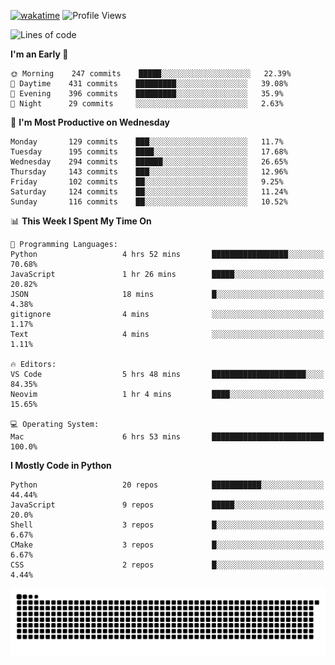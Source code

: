 [![wakatime](https://wakatime.com/badge/user/b920b284-3cde-4cd4-b72e-f7f22d050b16.svg)](https://wakatime.com/@b920b284-3cde-4cd4-b72e-f7f22d050b16)
![Profile Views](http://img.shields.io/badge/Profile%20Views-4586-blue)
<!--START_SECTION:waka-->
![Lines of code](https://img.shields.io/badge/From%20Hello%20World%20I%27ve%20Written--774%20Thousand%20lines%20of%20code-blue)

**I'm an Early 🐤** 

```text
🌞 Morning    247 commits    █████░░░░░░░░░░░░░░░░░░░░   22.39% 
🌆 Daytime    431 commits    █████████░░░░░░░░░░░░░░░░   39.08% 
🌃 Evening    396 commits    █████████░░░░░░░░░░░░░░░░   35.9% 
🌙 Night      29 commits     ░░░░░░░░░░░░░░░░░░░░░░░░░   2.63%

```
📅 **I'm Most Productive on Wednesday** 

```text
Monday       129 commits    ███░░░░░░░░░░░░░░░░░░░░░░   11.7% 
Tuesday      195 commits    ████░░░░░░░░░░░░░░░░░░░░░   17.68% 
Wednesday    294 commits    ██████░░░░░░░░░░░░░░░░░░░   26.65% 
Thursday     143 commits    ███░░░░░░░░░░░░░░░░░░░░░░   12.96% 
Friday       102 commits    ██░░░░░░░░░░░░░░░░░░░░░░░   9.25% 
Saturday     124 commits    ██░░░░░░░░░░░░░░░░░░░░░░░   11.24% 
Sunday       116 commits    ██░░░░░░░░░░░░░░░░░░░░░░░   10.52%

```


📊 **This Week I Spent My Time On** 

```text
💬 Programming Languages: 
Python                   4 hrs 52 mins       █████████████████░░░░░░░░   70.68% 
JavaScript               1 hr 26 mins        █████░░░░░░░░░░░░░░░░░░░░   20.82% 
JSON                     18 mins             █░░░░░░░░░░░░░░░░░░░░░░░░   4.38% 
gitignore                4 mins              ░░░░░░░░░░░░░░░░░░░░░░░░░   1.17% 
Text                     4 mins              ░░░░░░░░░░░░░░░░░░░░░░░░░   1.11%

🔥 Editors: 
VS Code                  5 hrs 48 mins       █████████████████████░░░░   84.35% 
Neovim                   1 hr 4 mins         ████░░░░░░░░░░░░░░░░░░░░░   15.65%

💻 Operating System: 
Mac                      6 hrs 53 mins       █████████████████████████   100.0%

```

**I Mostly Code in Python** 

```text
Python                   20 repos            ███████████░░░░░░░░░░░░░░   44.44% 
JavaScript               9 repos             █████░░░░░░░░░░░░░░░░░░░░   20.0% 
Shell                    3 repos             █░░░░░░░░░░░░░░░░░░░░░░░░   6.67% 
CMake                    3 repos             █░░░░░░░░░░░░░░░░░░░░░░░░   6.67% 
CSS                      2 repos             █░░░░░░░░░░░░░░░░░░░░░░░░   4.44%

```



<!--END_SECTION:waka-->
![Snake animation](https://raw.githubusercontent.com/timmypidashev/timmypidashev/main/commits.svg)
